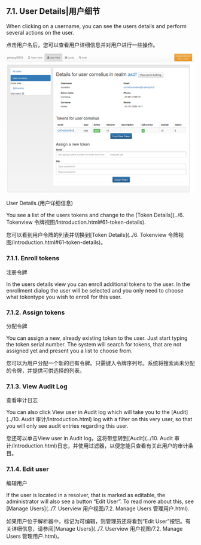 ## 7.1. User Details|用户细节

When clicking on a username, you can see the users details and perform several actions on the user.

点击用户名后，您可以查看用户详细信息并对用户进行一些操作。

![user-detail](../Contents/user-detail.png)

User Details.(用户详细信息)

You see a list of the users tokens and change to the [Token Details](../6. Tokenview 令牌视图/Introduction.html#61-token-details).

您可以看到用户令牌的列表并切换到[Token Details](../6. Tokenview 令牌视图/Introduction.html#61-token-details)。

### 7.1.1. Enroll tokens

注册令牌

In the users details view you can enroll additional tokens to the user. In the enrollment dialog the user will be selected and you only need to choose what tokentype you wish to enroll for this user.

### 7.1.2. Assign tokens

分配令牌

You can assign a new, already existing token to the user. Just start typing the token serial number. The system will search for tokens, that are not assigned yet and present you a list to choose from.

您可以为用户分配一个新的已有令牌。只需键入令牌序列号。系统将搜索尚未分配的令牌，并提供可供选择的列表。

### 7.1.3. View Audit Log

查看审计日志

You can also click View user in Audit log which will take you to the [Audit](../10. Audit 审计/Introduction.html) log with a filter on this very user, so that you will only see audit entries regarding this user.

您还可以单击View user in Audit log，这将带您转到[Audit](../10. Audit 审计/Introduction.html)日志，并使用过滤器，以便您能只查看有关此用户的审计条目。

### 7.1.4. Edit user

编辑用户

If the user is located in a resolver, that is marked as editable, the administrator will also see a button “Edit User”. To read more about this, see [Manage Users](../7. Userview 用户视图/7.2. Manage Users 管理用户.html).

如果用户位于解析器中，标记为可编辑，则管理员还将看到“Edit User”按钮。有关详细信息，请参阅[Manage Users](../7. Userview 用户视图/7.2. Manage Users 管理用户.html)。